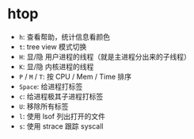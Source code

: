 # htop

- `h`: 查看帮助，统计信息看颜色
- `t`: tree view 模式切换
- `H`: 显/隐 用户进程的线程（就是主进程分出来的子线程）
- `K`: 显/隐 内核进程的线程
- `P` / `M` / `T`: 按 CPU / Mem / Time 排序
- `Space`: 给进程打标签
- `c`: 给进程极其子进程打标签
- `U`: 移除所有标签
- `l`: 使用 lsof 列出打开的文件
- `s`: 使用 strace 跟踪 syscall
